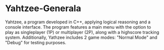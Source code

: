 # Yahtzee-Generala
Yahtzee, a program developed in C++, applying logical reasoning and a console interface. The program features a main menu with the option to play as singleplayer (1P) or multiplayer (2P), along with a highscore tracking system. Additionally, Yathzee includes 2 game modes: "Normal Mode" and "Debug" for testing purposes.
